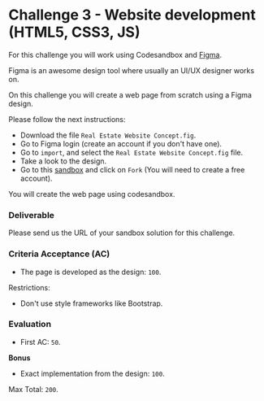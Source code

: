 # Challenge 3 - Website development (HTML5, CSS3, JS)

For this challenge you will work using Codesandbox and [Figma](https://www.figma.com/).

Figma is an awesome design tool where usually an UI/UX designer works on.

On this challenge you will create a web page from scratch using a Figma design.

Please follow the next instructions:

- Download the file `Real Estate Website Concept.fig`.
- Go to Figma login (create an account if you don't have one).
- Go to `import`, and select the `Real Estate Website Concept.fig` file.
- Take a look to the design.
- Go to this [sandbox](https://codesandbox.io/s/challenge-3-45qli?file=/index.html) and click on `Fork` (You will need to create a free account).

You will create the web page using codesandbox.

### Deliverable

Please send us the URL of your sandbox solution for this challenge.

### Criteria Acceptance (AC)

- The page is developed as the design: `100`.

Restrictions:

- Don't use style frameworks like Bootstrap.

### Evaluation

- First AC: `50`.

**Bonus**

- Exact implementation from the design: `100`.

Max Total: `200`.
